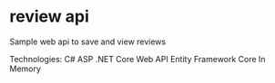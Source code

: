 # review api
Sample web api to save and view reviews

Technologies:
C#
ASP .NET Core Web API
Entity Framework Core In Memory
